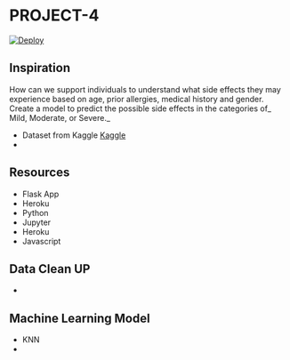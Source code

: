 # PROJECT-4

[![Deploy](https://www.herokucdn.com/deploy/button.svg)](https://heroku.com/deploy)


## Inspiration 

How can we support individuals to understand what side effects they may experience based on age, prior allergies, medical history and gender.  Create a model to 
predict the possible side effects in the categories of_ Mild, Moderate, or Severe._ 

* Dataset from Kaggle [Kaggle](https://www.kaggle.com/ayushggarg/covid19-vaccine-adverse-reactions?select=2021VAERSSYMPTOMS.csv) 
* 


## Resources 

* Flask App
* Heroku
* Python
* Jupyter
* Heroku 
* Javascript

## Data Clean UP 

*

## Machine Learning Model
 
 * KNN
 * 
